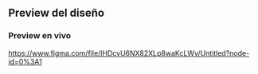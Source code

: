 ## Preview del diseño

### Preview en vivo
https://www.figma.com/file/IHDcvU6NX82XLp8waKcLWv/Untitled?node-id=0%3A1